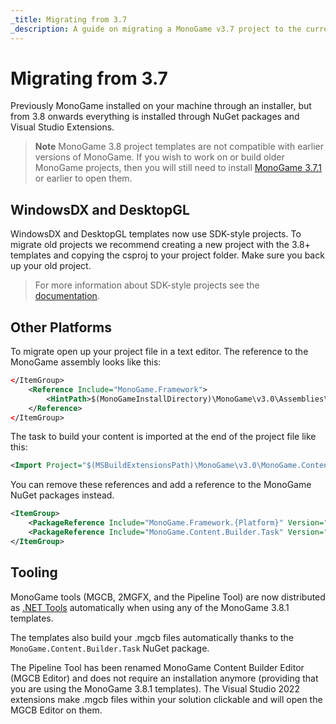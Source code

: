 ```yaml
---
_title: Migrating from 3.7
_description: A guide on migrating a MonoGame v3.7 project to the current version of MonoGame.
---
```


# Migrating from 3.7

Previously MonoGame installed on your machine through an installer, but from 3.8 onwards everything is installed through NuGet packages and Visual Studio Extensions.

> **Note** MonoGame 3.8 project templates are not compatible with earlier versions of MonoGame.  If you wish to work on or build older MonoGame projects, then you will still need to install [MonoGame 3.7.1](https://www.monogame.net/downloads/) or earlier to open them.

## WindowsDX and DesktopGL

WindowsDX and DesktopGL templates now use SDK-style projects.
To migrate old projects we recommend creating a new project with the 3.8+ templates and copying the csproj to your project folder.  Make sure you back up your old project.

> For more information about SDK-style projects see the [documentation](https://docs.microsoft.com/en-us/dotnet/core/tools/csproj).

## Other Platforms

To migrate open up your project file in a text editor.
The reference to the MonoGame assembly looks like this:

```xml
</ItemGroup>
    <Reference Include="MonoGame.Framework">
        <HintPath>$(MonoGameInstallDirectory)\MonoGame\v3.0\Assemblies\{Platform}\MonoGame.Framework.dll</HintPath>
    </Reference>
</ItemGroup>
```

The task to build your content is imported at the end of the project file like this:

```xml
<Import Project="$(MSBuildExtensionsPath)\MonoGame\v3.0\MonoGame.Content.Builder.targets" />
```

You can remove these references and add a reference to the MonoGame NuGet packages instead.

```xml
<ItemGroup>
    <PackageReference Include="MonoGame.Framework.{Platform}" Version="3.8.1" />
    <PackageReference Include="MonoGame.Content.Builder.Task" Version="3.8.1" />
</ItemGroup>
```

## Tooling

MonoGame tools (MGCB, 2MGFX, and the Pipeline Tool) are now distributed as [.NET Tools](https://docs.microsoft.com/en-us/dotnet/core/tools/global-tools) automatically when using any of the MonoGame 3.8.1 templates.

The templates also build your .mgcb files automatically thanks to the `MonoGame.Content.Builder.Task` NuGet package.

The Pipeline Tool has been renamed MonoGame Content Builder Editor (MGCB Editor) and does not require an installation anymore (providing that you are using the MonoGame 3.8.1 templates). The Visual Studio 2022 extensions make .mgcb files within your solution clickable and will open the MGCB Editor on them.
